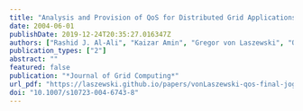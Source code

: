 ```yaml
---
title: "Analysis and Provision of QoS for Distributed Grid Applications"
date: 2004-06-01
publishDate: 2019-12-24T20:35:27.016347Z
authors: ["Rashid J. Al-Ali", "Kaizar Amin", "Gregor von Laszewski", "Omer F. Rana", "David W. Walker", "Mihael Hategan", "Nestor Zaluzec"]
publication_types: ["2"]
abstract: ""
featured: false
publication: "*Journal of Grid Computing*"
url_pdf: "https://laszewski.github.io/papers/vonLaszewski-qos-final-jogc.pdf"
doi: "10.1007/s10723-004-6743-8"
---
```


